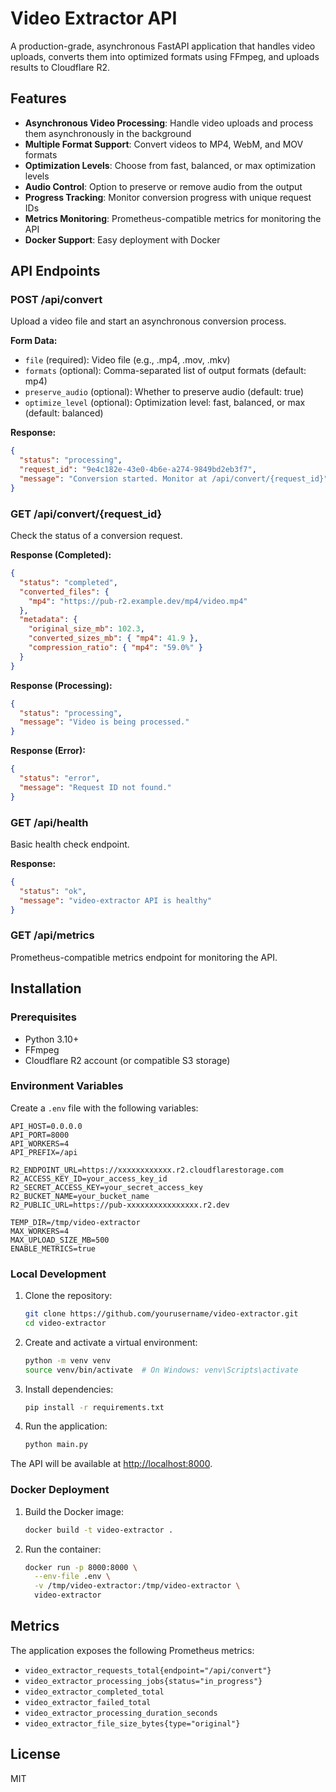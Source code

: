 # Video Extractor API

A production-grade, asynchronous FastAPI application that handles video uploads, converts them into optimized formats using FFmpeg, and uploads results to Cloudflare R2.

## Features

- **Asynchronous Video Processing**: Handle video uploads and process them asynchronously in the background
- **Multiple Format Support**: Convert videos to MP4, WebM, and MOV formats
- **Optimization Levels**: Choose from fast, balanced, or max optimization levels
- **Audio Control**: Option to preserve or remove audio from the output
- **Progress Tracking**: Monitor conversion progress with unique request IDs
- **Metrics Monitoring**: Prometheus-compatible metrics for monitoring the API
- **Docker Support**: Easy deployment with Docker

## API Endpoints

### POST /api/convert

Upload a video file and start an asynchronous conversion process.

**Form Data:**

- `file` (required): Video file (e.g., .mp4, .mov, .mkv)
- `formats` (optional): Comma-separated list of output formats (default: mp4)
- `preserve_audio` (optional): Whether to preserve audio (default: true)
- `optimize_level` (optional): Optimization level: fast, balanced, or max (default: balanced)

**Response:**

```json
{
  "status": "processing",
  "request_id": "9e4c182e-43e0-4b6e-a274-9849bd2eb3f7",
  "message": "Conversion started. Monitor at /api/convert/{request_id}"
}
```

### GET /api/convert/{request_id}

Check the status of a conversion request.

**Response (Completed):**

```json
{
  "status": "completed",
  "converted_files": {
    "mp4": "https://pub-r2.example.dev/mp4/video.mp4"
  },
  "metadata": {
    "original_size_mb": 102.3,
    "converted_sizes_mb": { "mp4": 41.9 },
    "compression_ratio": { "mp4": "59.0%" }
  }
}
```

**Response (Processing):**

```json
{
  "status": "processing",
  "message": "Video is being processed."
}
```

**Response (Error):**

```json
{
  "status": "error",
  "message": "Request ID not found."
}
```

### GET /api/health

Basic health check endpoint.

**Response:**

```json
{
  "status": "ok",
  "message": "video-extractor API is healthy"
}
```

### GET /api/metrics

Prometheus-compatible metrics endpoint for monitoring the API.

## Installation

### Prerequisites

- Python 3.10+
- FFmpeg
- Cloudflare R2 account (or compatible S3 storage)

### Environment Variables

Create a `.env` file with the following variables:

```
API_HOST=0.0.0.0
API_PORT=8000
API_WORKERS=4
API_PREFIX=/api

R2_ENDPOINT_URL=https://xxxxxxxxxxxx.r2.cloudflarestorage.com
R2_ACCESS_KEY_ID=your_access_key_id
R2_SECRET_ACCESS_KEY=your_secret_access_key
R2_BUCKET_NAME=your_bucket_name
R2_PUBLIC_URL=https://pub-xxxxxxxxxxxxxxxx.r2.dev

TEMP_DIR=/tmp/video-extractor
MAX_WORKERS=4
MAX_UPLOAD_SIZE_MB=500
ENABLE_METRICS=true
```

### Local Development

1. Clone the repository:

   ```bash
   git clone https://github.com/yourusername/video-extractor.git
   cd video-extractor
   ```

2. Create and activate a virtual environment:

   ```bash
   python -m venv venv
   source venv/bin/activate  # On Windows: venv\Scripts\activate
   ```

3. Install dependencies:

   ```bash
   pip install -r requirements.txt
   ```

4. Run the application:

   ```bash
   python main.py
   ```

The API will be available at <http://localhost:8000>.

### Docker Deployment

1. Build the Docker image:

   ```bash
   docker build -t video-extractor .
   ```

2. Run the container:

   ```bash
   docker run -p 8000:8000 \
     --env-file .env \
     -v /tmp/video-extractor:/tmp/video-extractor \
     video-extractor
   ```

## Metrics

The application exposes the following Prometheus metrics:

- `video_extractor_requests_total{endpoint="/api/convert"}`
- `video_extractor_processing_jobs{status="in_progress"}`
- `video_extractor_completed_total`
- `video_extractor_failed_total`
- `video_extractor_processing_duration_seconds`
- `video_extractor_file_size_bytes{type="original"}`

## License

MIT
